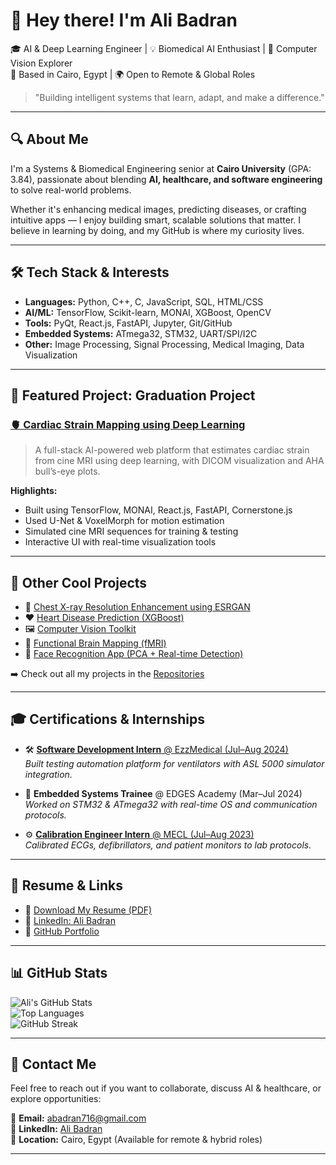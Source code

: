 # 👋 Hey there! I'm Ali Badran

🎓 AI & Deep Learning Engineer | 💡 Biomedical AI Enthusiast | 🧠 Computer Vision Explorer  
📍 Based in Cairo, Egypt | 🌍 Open to Remote & Global Roles  
> "Building intelligent systems that learn, adapt, and make a difference."

---

## 🔍 About Me

I'm a Systems & Biomedical Engineering senior at **Cairo University** (GPA: 3.84), passionate about blending **AI, healthcare, and software engineering** to solve real-world problems.

Whether it's enhancing medical images, predicting diseases, or crafting intuitive apps — I enjoy building smart, scalable solutions that matter. I believe in learning by doing, and my GitHub is where my curiosity lives.

---

## 🛠️ Tech Stack & Interests

- **Languages:** Python, C++, C, JavaScript, SQL, HTML/CSS  
- **AI/ML:** TensorFlow, Scikit-learn, MONAI, XGBoost, OpenCV  
- **Tools:** PyQt, React.js, FastAPI, Jupyter, Git/GitHub  
- **Embedded Systems:** ATmega32, STM32, UART/SPI/I2C  
- **Other:** Image Processing, Signal Processing, Medical Imaging, Data Visualization

---

## 🚀 Featured Project: Graduation Project

### [🫀 Cardiac Strain Mapping using Deep Learning](https://github.com/AliBadran716/Cardiac-Strain-Mapping-from-Cine-MRI-using-Deep-Learning)

> A full-stack AI-powered web platform that estimates cardiac strain from cine MRI using deep learning, with DICOM visualization and AHA bull’s-eye plots.

**Highlights:**
- Built using TensorFlow, MONAI, React.js, FastAPI, Cornerstone.js  
- Used U-Net & VoxelMorph for motion estimation  
- Simulated cine MRI sequences for training & testing  
- Interactive UI with real-time visualization tools

---

## 📂 Other Cool Projects

- 🧠 [Chest X-ray Resolution Enhancement using ESRGAN](https://github.com/AliBadran716/Super-Resolution-of-Medical-X-ray-Images-Using-ESRGANs)  
- ❤️ [Heart Disease Prediction (XGBoost)](https://github.com/AliBadran716/Heart_Disease_Prediction)  
- 🖼️ [Computer Vision Toolkit](https://github.com/AliBadran716/Image-Processing-Kit)  
- 🧬 [Functional Brain Mapping (fMRI)](https://github.com/AliBadran716/Investigating-Cognitive-Control-using-fMRI)  
- 👤 [Face Recognition App (PCA + Real-time Detection)](https://github.com/AliBadran716/Face-Recognition)

➡️ Check out all my projects in the [Repositories](https://github.com/AliBadran716?tab=repositories)

---

## 🎓 Certifications & Internships

- 🛠️ [**Software Development Intern** @ EzzMedical (Jul–Aug 2024)](https://drive.google.com/file/d/1NhY-Mp8ZeF3T1wr6BPBntabLjJI83wcp/view?usp=sharing)  
  _Built testing automation platform for ventilators with ASL 5000 simulator integration._

- 🔌 **Embedded Systems Trainee** @ EDGES Academy (Mar–Jul 2024)  
  _Worked on STM32 & ATmega32 with real-time OS and communication protocols._

- ⚙️ [**Calibration Engineer Intern** @ MECL (Jul–Aug 2023)](https://drive.google.com/file/d/1yCFhScMsN5hs3VjhiwTCl3Py_ckqlG5y/view?usp=sharing)  
  _Calibrated ECGs, defibrillators, and patient monitors to lab protocols._

---

## 📄 Resume & Links

- 📄 [Download My Resume (PDF)](https://drive.google.com/file/d/1d9to-MXyrhY4Ft2ZdRiXvR1m02vGNxna/view?usp=drive_link)  
- 🔗 [LinkedIn: Ali Badran](https://www.linkedin.com/in/ali-badran-716ali)  
- 💼 [GitHub Portfolio](https://github.com/AliBadran716)

---

## 📊 GitHub Stats

![Ali's GitHub Stats](https://github-readme-stats.vercel.app/api?username=AliBadran716&show_icons=true&theme=radical)  
![Top Languages](https://github-readme-stats.vercel.app/api/top-langs/?username=AliBadran716&layout=compact&theme=radical)  
![GitHub Streak](https://streak-stats.demolab.com?user=AliBadran716&theme=radical&hide_border=false)

---

## 💬 Contact Me

Feel free to reach out if you want to collaborate, discuss AI & healthcare, or explore opportunities:

📧 **Email:** abadran716@gmail.com  
🔗 **LinkedIn:** [Ali Badran](https://www.linkedin.com/in/ali-badran-716ali)  
📍 **Location:** Cairo, Egypt (Available for remote & hybrid roles)

---

